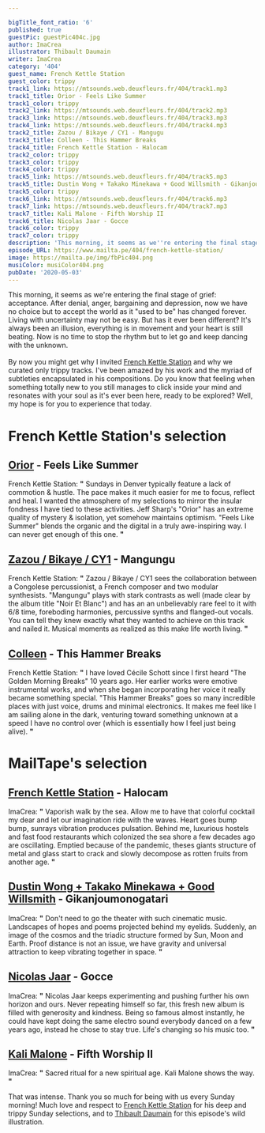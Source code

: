 ```yaml
---

bigTitle_font_ratio: '6'
published: true
guestPic: guestPic404c.jpg
author: ImaCrea
illustrator: Thibault Daumain
writer: ImaCrea
category: '404'
guest_name: French Kettle Station
guest_color: trippy
track1_link: https://mtsounds.web.deuxfleurs.fr/404/track1.mp3
track1_title: Orior - Feels Like Summer
track1_color: trippy
track2_link: https://mtsounds.web.deuxfleurs.fr/404/track2.mp3
track3_link: https://mtsounds.web.deuxfleurs.fr/404/track3.mp3
track4_link: https://mtsounds.web.deuxfleurs.fr/404/track4.mp3
track2_title: Zazou / Bikaye / CY1 - Mangugu
track3_title: Colleen - This Hammer Breaks
track4_title: French Kettle Station - Halocam
track2_color: trippy
track3_color: trippy
track4_color: trippy
track5_link: https://mtsounds.web.deuxfleurs.fr/404/track5.mp3
track5_title: Dustin Wong + Takako Minekawa + Good Willsmith - Gikanjoumonogatari
track5_color: trippy
track6_link: https://mtsounds.web.deuxfleurs.fr/404/track6.mp3
track7_link: https://mtsounds.web.deuxfleurs.fr/404/track7.mp3
track7_title: Kali Malone - Fifth Worship II
track6_title: Nicolas Jaar - Gocce
track6_color: trippy
track7_color: trippy
description: 'This morning, it seems as we''re entering the final stage of grief: acceptance. After denial, anger, bargaining and depression, now we have no choice but to accept the world as it "used to be" has changed forever. Living with uncertainty may not be easy. But has it ever been different? It''s always been an illusion, everything is in movement and your heart is still beating. Now is no time to stop the rhythm but to let go and keep dancing with the unknown.'
episode_URL: https://www.mailta.pe/404/french-kettle-station/
image: https://mailta.pe/img/fbPic404.png
musiColor: musiColor404.png
pubDate: '2020-05-03'
---
```

This morning, it seems as we're entering the final stage of grief: acceptance. After denial, anger, bargaining and depression, now we have no choice but to accept the world as it "used to be" has changed forever. Living with uncertainty may not be easy. But has it ever been different? It's always been an illusion, everything is in movement and your heart is still beating. Now is no time to stop the rhythm but to let go and keep dancing with the unknown.
<br><br>
By now you might get why I invited [French Kettle Station](https://frenchkettlestation.bandcamp.com/) and why we curated only trippy tracks. I've been amazed by his work and the myriad of subtleties encapsulated in his compositions. Do you know that feeling when something totally new to you still manages to click inside your mind and resonates with your soul as it's ever been here, ready to be explored? Well, my hope is for you to experience that today.



# French Kettle Station's selection

## [Orior](https://soundcloud.com/orior-music) - Feels Like Summer
French Kettle Station: **"** Sundays in Denver typically feature a lack of commotion & hustle. The pace makes it much easier for me to focus, reflect and heal. I wanted the atmosphere of my selections to mirror the insular fondness I have tied to these activities. Jeff Sharp's "Orior" has an extreme quality of mystery & isolation, yet somehow maintains optimism. "Feels Like Summer" blends the organic and the digital in a truly awe-inspiring way. I can never get enough of this one. **"** 

## [Zazou / Bikaye / CY1](https://zazoubikaye.bandcamp.com/album/noir-et-blanc) - Mangungu
French Kettle Station: **"** Zazou / Bikaye / CY1 sees the collaboration between a Congolese percussionist, a French composer and two modular synthesists. "Mangungu" plays with stark contrasts as well (made clear by the album title "Noir Et Blanc") and has an an unbelievably rare feel to it with 6/8 time, foreboding harmonies, percussive synths and flanged-out vocals. You can tell they knew exactly what they wanted to achieve on this track and nailed it. Musical moments as realized as this make life worth living. **"** 

## [Colleen](https://colleencolleen.bandcamp.com/album/captain-of-none) - This Hammer Breaks
French Kettle Station: **"** I have loved Cécile Schott since I first heard "The Golden Morning Breaks" 10 years ago. Her earlier works were emotive instrumental works, and when she began incorporating her voice it really became something special. "This Hammer Breaks" goes so many incredible places with just voice, drums and minimal electronics. It makes me feel like I am sailing alone in the dark, venturing toward something unknown at a speed I have no control over (which is essentially how I feel just being alive). **"** 

# MailTape's selection

## [French Kettle Station](https://frenchkettlestation.bandcamp.com/) - Halocam
ImaCrea: **"** Vaporish walk by the sea. Allow me to have that colorful cocktail my dear and let our imagination ride with the waves. Heart goes bump bump, sunrays vibration produces pulsation. Behind me, luxurious hostels and fast food restaurants which colonized the sea shore a few decades ago are oscillating. Emptied because of the pandemic, theses giants structure of metal and glass start to crack and slowly decompose as rotten fruits from another age. **"** 

## [Dustin Wong + Takako Minekawa + Good Willsmith](https://umorrex.bandcamp.com/album/exit-future-heart) - Gikanjoumonogatari
ImaCrea: **"** Don't need to go the theater with such cinematic music. Landscapes of hopes and poems projected behind my eyelids. Suddenly, an image of the cosmos and the triadic structure formed by Sun, Moon and Earth. Proof distance is not an issue, we have gravity and universal attraction to keep vibrating together in space. **"** 

## [Nicolas Jaar](https://nicolasjaar.bandcamp.com/album/cenizas) - Gocce
ImaCrea: **"** Nicolas Jaar keeps experimenting and pushing further his own horizon and ours. Never repeating himself so far, this fresh new album is filled with generosity and kindness. Being so famous almost instantly, he could have kept doing the same electro sound everybody danced on a few years ago, instead he chose to stay true. Life's changing so his music too. **"** 

## [Kali Malone](https://kalimalone.bandcamp.com/album/the-sacrificial-code) - Fifth Worship II 
ImaCrea: **"** Sacred ritual for a new spiritual age. Kali Malone shows the way. **"** 


That was intense. Thank you so much for being with us every Sunday morning! Much love and respect to [French Kettle Station](https://frenchkettlestation.bandcamp.com/) for his deep and trippy Sunday selections, and to [Thibault Daumain](//thibaultdaumain.fr/) for this episode's wild illustration.
